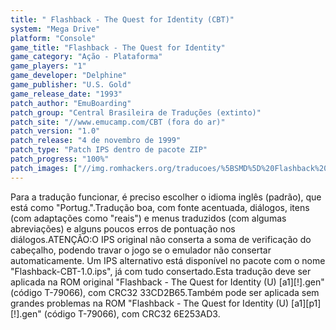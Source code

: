 ```yaml
---
title: " Flashback - The Quest for Identity (CBT)"
system: "Mega Drive"
platform: "Console"
game_title: "Flashback - The Quest for Identity"
game_category: "Ação - Plataforma"
game_players: "1"
game_developer: "Delphine"
game_publisher: "U.S. Gold"
game_release_date: "1993"
patch_author: "EmuBoarding"
patch_group: "Central Brasileira de Traduções (extinto)"
patch_site: "//www.emucamp.com/CBT (fora do ar)"
patch_version: "1.0"
patch_release: "4 de novembro de 1999"
patch_type: "Patch IPS dentro de pacote ZIP"
patch_progress: "100%"
patch_images: ["//img.romhackers.org/traducoes/%5BSMD%5D%20Flashback%20-%20The%20Quest%20for%20Identity%20-%20CBT%20-%201.png","//img.romhackers.org/traducoes/%5BSMD%5D%20Flashback%20-%20The%20Quest%20for%20Identity%20-%20CBT%20-%202.png","//img.romhackers.org/traducoes/%5BSMD%5D%20Flashback%20-%20The%20Quest%20for%20Identity%20-%20CBT%20-%203.png"]
---
```

Para a tradução funcionar, é preciso escolher o idioma inglês (padrão), que está como "Portug.".Tradução boa, com fonte acentuada, diálogos, itens (com adaptações como "reais") e menus traduzidos (com algumas abreviações) e alguns poucos erros de pontuação nos diálogos.ATENÇÃO:O IPS original não conserta a soma de verificação do cabeçalho, podendo travar o jogo se o emulador não consertar automaticamente. Um IPS alternativo está disponível no pacote com o nome "Flashback-CBT-1.0.ips", já com tudo consertado.Esta tradução deve ser aplicada na ROM original "Flashback - The Quest for Identity (U) [a1][!].gen" (código T-79066), com CRC32 33CD2B65.Também pode ser aplicada sem grandes problemas na ROM "Flashback - The Quest for Identity (U) [a1][p1][!].gen" (código T-79066), com CRC32 6E253AD3.